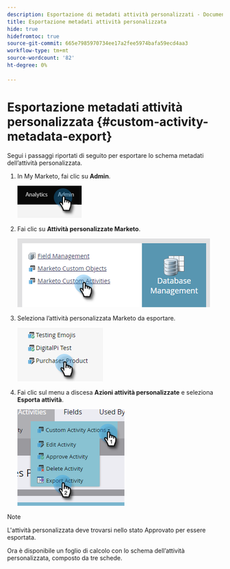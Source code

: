 ```yaml
---
description: Esportazione di metadati attività personalizzati - Documentazione Marketo - Documentazione del prodotto
title: Esportazione metadati attività personalizzata
hide: true
hidefromtoc: true
source-git-commit: 665e7985970734ee17a2fee5974bafa59ecd4aa3
workflow-type: tm+mt
source-wordcount: '82'
ht-degree: 0%

---
```


# Esportazione metadati attività personalizzata {#custom-activity-metadata-export}

Segui i passaggi riportati di seguito per esportare lo schema metadati dell’attività personalizzata.

1. In My Marketo, fai clic su **Admin**.

   ![](assets/custom-activity-metadata-export-1.png)

1. Fai clic su **Attività personalizzate Marketo**.

   ![](assets/custom-activity-metadata-export-2.png)

1. Seleziona l’attività personalizzata Marketo da esportare.

   ![](assets/custom-activity-metadata-export-3.png)

1. Fai clic sul menu a discesa **Azioni attività personalizzate** e seleziona **Esporta attività**.

   ![](assets/custom-activity-metadata-export-4.png)

>[!NOTE]
>
>L&#39;attività personalizzata deve trovarsi nello stato Approvato per essere esportata.

Ora è disponibile un foglio di calcolo con lo schema dell’attività personalizzata, composto da tre schede.
